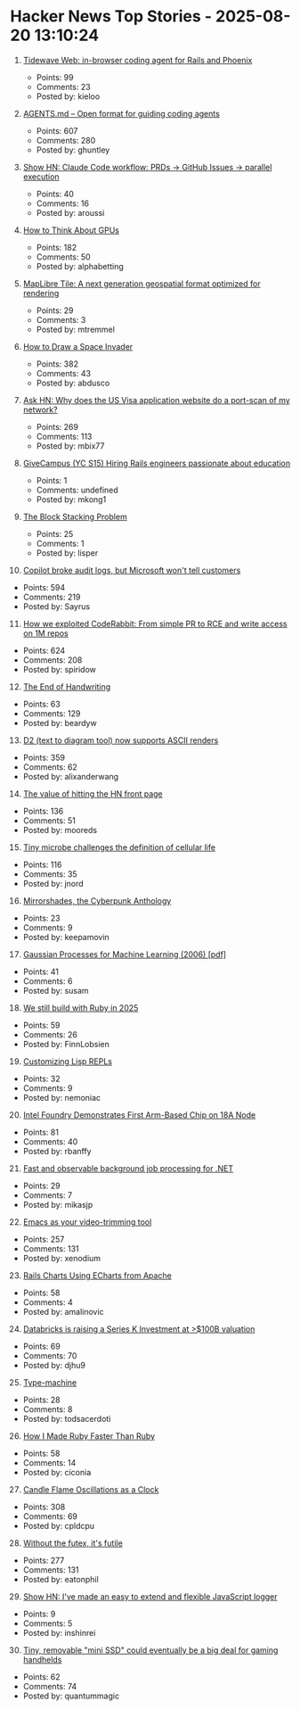 # Hacker News Top Stories - 2025-08-20 13:10:24

1. [Tidewave Web: in-browser coding agent for Rails and Phoenix](https://tidewave.ai/blog/tidewave-web-phoenix-rails)
   - Points: 99
   - Comments: 23
   - Posted by: kieloo

2. [AGENTS.md – Open format for guiding coding agents](https://agents.md/)
   - Points: 607
   - Comments: 280
   - Posted by: ghuntley

3. [Show HN: Claude Code workflow: PRDs → GitHub Issues → parallel execution](https://github.com/automazeio/ccpm)
   - Points: 40
   - Comments: 16
   - Posted by: aroussi

4. [How to Think About GPUs](https://jax-ml.github.io/scaling-book/gpus/)
   - Points: 182
   - Comments: 50
   - Posted by: alphabetting

5. [MapLibre Tile: A next generation geospatial format optimized for rendering](https://arxiv.org/abs/2508.10791)
   - Points: 29
   - Comments: 3
   - Posted by: mtremmel

6. [How to Draw a Space Invader](https://muffinman.io/blog/invaders/)
   - Points: 382
   - Comments: 43
   - Posted by: abdusco

7. [Ask HN: Why does the US Visa application website do a port-scan of my network?](undefined)
   - Points: 269
   - Comments: 113
   - Posted by: mbix77

8. [GiveCampus (YC S15) Hiring Rails engineers passionate about education](https://givecampus.breezy.hr/p/0c4a97691730)
   - Points: 1
   - Comments: undefined
   - Posted by: mkong1

9. [The Block Stacking Problem](https://sites.pitt.edu/~jdnorton/Goodies/block_stacking/block_stacking.html)
   - Points: 25
   - Comments: 1
   - Posted by: lisper

10. [Copilot broke audit logs, but Microsoft won't tell customers](https://pistachioapp.com/blog/copilot-broke-your-audit-log)
   - Points: 594
   - Comments: 219
   - Posted by: Sayrus

11. [How we exploited CodeRabbit: From simple PR to RCE and write access on 1M repos](https://research.kudelskisecurity.com/2025/08/19/how-we-exploited-coderabbit-from-a-simple-pr-to-rce-and-write-access-on-1m-repositories/)
   - Points: 624
   - Comments: 208
   - Posted by: spiridow

12. [The End of Handwriting](https://www.wired.com/story/the-end-of-handwriting/)
   - Points: 63
   - Comments: 129
   - Posted by: beardyw

13. [D2 (text to diagram tool) now supports ASCII renders](https://d2lang.com/blog/ascii/)
   - Points: 359
   - Comments: 62
   - Posted by: alixanderwang

14. [The value of hitting the HN front page](https://www.mooreds.com/wordpress/archives/3530)
   - Points: 136
   - Comments: 51
   - Posted by: mooreds

15. [Tiny microbe challenges the definition of cellular life](https://nautil.us/a-rogue-new-life-form-1232095/)
   - Points: 116
   - Comments: 35
   - Posted by: jnord

16. [Mirrorshades, the Cyberpunk Anthology](https://www.rudyrucker.com/mirrorshades/HTML/)
   - Points: 23
   - Comments: 9
   - Posted by: keepamovin

17. [Gaussian Processes for Machine Learning (2006) [pdf]](https://gaussianprocess.org/gpml/chapters/RW.pdf)
   - Points: 41
   - Comments: 6
   - Posted by: susam

18. [We still build with Ruby in 2025](https://www.getlago.com/blog/why-we-still-build-with-ruby-in-2025)
   - Points: 59
   - Comments: 26
   - Posted by: FinnLobsien

19. [Customizing Lisp REPLs](https://aartaka.me/customize-repl.html)
   - Points: 32
   - Comments: 9
   - Posted by: nemoniac

20. [Intel Foundry Demonstrates First Arm-Based Chip on 18A Node](https://hothardware.com/news/intel-foundry-demos-deer-creek-falls-reference-soc)
   - Points: 81
   - Comments: 40
   - Posted by: rbanffy

21. [Fast and observable background job processing for .NET](https://github.com/mikasjp/BusyBee)
   - Points: 29
   - Comments: 7
   - Posted by: mikasjp

22. [Emacs as your video-trimming tool](https://xenodium.com/emacs-as-your-video-trimming-tool)
   - Points: 257
   - Comments: 131
   - Posted by: xenodium

23. [Rails Charts Using ECharts from Apache](https://github.com/railsjazz/rails_charts)
   - Points: 58
   - Comments: 4
   - Posted by: amalinovic

24. [Databricks is raising a Series K Investment at >$100B valuation](https://www.databricks.com/company/newsroom/press-releases/databricks-raising-series-k-investment-100-billion-valuation)
   - Points: 69
   - Comments: 70
   - Posted by: djhu9

25. [Type-machine](https://arthi-chaud.github.io/posts/type-machine/)
   - Points: 28
   - Comments: 8
   - Posted by: todsacerdoti

26. [How I Made Ruby Faster Than Ruby](https://noteflakes.com/articles/2025-08-18-how-to-make-ruby-faster)
   - Points: 58
   - Comments: 14
   - Posted by: ciconia

27. [Candle Flame Oscillations as a Clock](https://cpldcpu.com/2025/08/13/candle-flame-oscillations-as-a-clock/)
   - Points: 308
   - Comments: 69
   - Posted by: cpldcpu

28. [Without the futex, it's futile](https://h4x0r.org/futex/)
   - Points: 277
   - Comments: 131
   - Posted by: eatonphil

29. [Show HN: I've made an easy to extend and flexible JavaScript logger](https://github.com/inshinrei/halua)
   - Points: 9
   - Comments: 5
   - Posted by: inshinrei

30. [Tiny, removable "mini SSD" could eventually be a big deal for gaming handhelds](https://arstechnica.com/gadgets/2025/08/tiny-removable-mini-ssd-could-eventually-be-a-big-deal-for-gaming-handhelds/)
   - Points: 62
   - Comments: 74
   - Posted by: quantummagic

